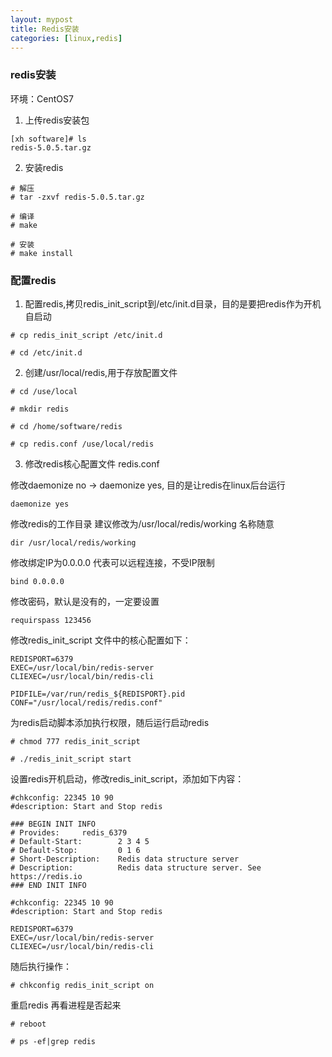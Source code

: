 ```yaml
---
layout: mypost
title: Redis安装
categories: [linux,redis]
---
```


### redis安装

环境：CentOS7

1. 上传redis安装包

```
[xh software]# ls
redis-5.0.5.tar.gz
```

2. 安装redis

```
# 解压
# tar -zxvf redis-5.0.5.tar.gz 

# 编译
# make

# 安装
# make install
```

### 配置redis

1. 配置redis,拷贝redis_init_script到/etc/init.d目录，目的是要把redis作为开机自启动

```
# cp redis_init_script /etc/init.d

# cd /etc/init.d
```

2. 创建/usr/local/redis,用于存放配置文件

```
# cd /use/local

# mkdir redis

# cd /home/software/redis

# cp redis.conf /use/local/redis
```

3. 修改redis核心配置文件 redis.conf

修改daemonize no -> daemonize yes, 目的是让redis在linux后台运行

```
daemonize yes
```

修改redis的工作目录 建议修改为/usr/local/redis/working 名称随意

```
dir /usr/local/redis/working
```

修改绑定IP为0.0.0.0 代表可以远程连接，不受IP限制

```
bind 0.0.0.0
```

修改密码，默认是没有的，一定要设置

```
requirspass 123456
```

修改redis_init_script 文件中的核心配置如下：

```
REDISPORT=6379
EXEC=/usr/local/bin/redis-server
CLIEXEC=/usr/local/bin/redis-cli

PIDFILE=/var/run/redis_${REDISPORT}.pid
CONF="/usr/local/redis/redis.conf"
```

为redis启动脚本添加执行权限，随后运行启动redis

```
# chmod 777 redis_init_script

# ./redis_init_script start
```

设置redis开机启动，修改redis_init_script，添加如下内容：

```
#chkconfig: 22345 10 90
#description: Start and Stop redis
```

```
### BEGIN INIT INFO
# Provides:     redis_6379
# Default-Start:        2 3 4 5
# Default-Stop:         0 1 6
# Short-Description:    Redis data structure server
# Description:          Redis data structure server. See https://redis.io
### END INIT INFO

#chkconfig: 22345 10 90
#description: Start and Stop redis

REDISPORT=6379
EXEC=/usr/local/bin/redis-server
CLIEXEC=/usr/local/bin/redis-cli
```

随后执行操作：

```
# chkconfig redis_init_script on
```

重启redis 再看进程是否起来

```
# reboot

# ps -ef|grep redis
```
